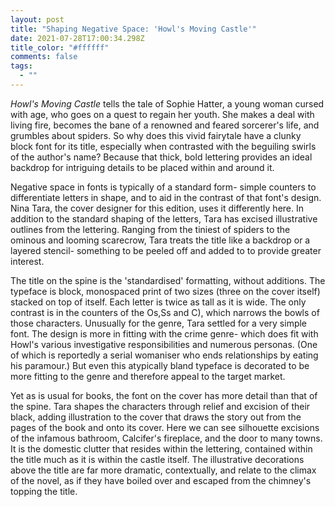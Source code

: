 ```yaml
---
layout: post
title: "Shaping Negative Space: 'Howl's Moving Castle'"
date: 2021-07-28T17:00:34.298Z
title_color: "#ffffff"
comments: false
tags:
  - ""
---
```

*Howl's Moving Castle* tells the tale of Sophie Hatter, a young woman cursed with age, who goes on a quest to regain her youth. She makes a deal with living fire, becomes the bane of a renowned and feared sorcerer's life, and grumbles about spiders. So why does this vivid fairytale have a clunky block font for its title, especially when contrasted with the beguiling swirls of the author's name? Because that thick, bold lettering provides an ideal backdrop for intriguing details to be placed within and around it.

Negative space in fonts is typically of a standard form- simple counters to differentiate letters in shape, and to aid in the contrast of that font's design. Nina Tara, the cover designer for this edition, uses it differently here. In addition to the standard shaping of the letters, Tara has excised illustrative outlines from the lettering. Ranging from the tiniest of spiders to the ominous and looming scarecrow, Tara treats the title like a backdrop or a layered stencil- something to be peeled off and added to to provide greater interest.

The title on the spine is the 'standardised' formatting, without additions. The typeface is block, monospaced print of two sizes (three on the cover itself) stacked on top of itself. Each letter is twice as tall as it is wide. The only contrast is in the counters of the Os,Ss and C), which narrows the bowls of those characters. Unusually for the genre, Tara settled for a very simple font. The design is more in fitting with the crime genre- which does fit with Howl's various investigative responsibilities and numerous personas. (One of which is reportedly a serial womaniser who ends relationships by eating his paramour.) But even this atypically bland typeface is decorated to be more fitting to the genre and therefore appeal to the target market.

Yet as is usual for books, the font on the cover has more detail than that of the spine. Tara shapes the characters through relief and excision of their black, adding illustration to the cover that draws the story out from the pages of the book and onto its cover. Here we can see silhouette excisions of the infamous bathroom, Calcifer's fireplace, and the door to many towns. It is the domestic clutter that resides within the lettering, contained within the title much as it is within the castle itself. The illustrative decorations above the title are far more dramatic, contextually, and relate to the climax of the novel, as if they have boiled over and escaped from the chimney's topping the title.